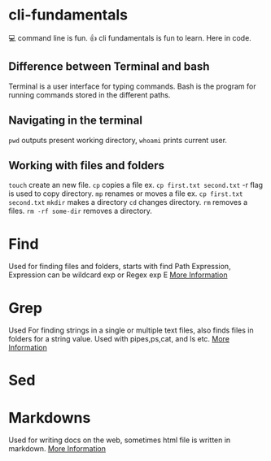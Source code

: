 # cli-fundamentals
:computer: command line is fun. :+1: cli fundamentals is fun to learn. Here in code.

## Difference between Terminal and bash
Terminal is a user interface for typing commands. Bash is the program for running commands stored in the different paths.

## Navigating in the terminal
`pwd` outputs present working directory, `whoami` prints current user.
## Working with files and folders
`touch` create an new file.
`cp` copies a file ex.  `cp first.txt second.txt` -r flag is used to copy directory.
`mp` renames or moves a file ex.  `cp first.txt second.txt`
`mkdir` makes a directory
`cd` changes directory.
`rm` removes a files. `rm -rf some-dir` removes a directory.

# Find 
Used for finding files and folders, starts with find Path Expression, Expression can be wildcard exp or Regex exp E
[More Information](./find-grep.md)
# Grep
Used For finding strings in a single or multiple text files, also finds files in folders for a string value. Used with pipes,ps,cat, and ls etc.
[More Information](./find-grep.md)

# Sed


# Markdowns 
Used for writing docs on the web, sometimes html file is written in markdown.
[More Information](./markdown.md)

